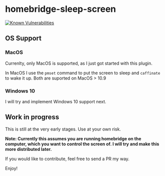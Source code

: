 # homebridge-sleep-screen

[![Known Vulnerabilities](https://snyk.io/test/github/elad-lachmi/homebridge-sleep-screen/badge.svg?targetFile=package.json)](https://snyk.io/test/github/elad-lachmi/homebridge-sleep-screen?targetFile=package.json)

## OS Support

### MacOS

Currenlty, only MacOS is supported, as I just got started with this plugin.

In MacOS I use the `pmset` command to put the screen to sleep and `caffinate` to wake it up.
Both are suported on MacOS > 10.9

### Windows 10

I will try and implement Windows 10 support next.

## Work in progress

This is still at the very early stages.
Use at your own risk.

**Note: Currently this assumes you are running homebridge on the computer, which you want to control the screen of. I will try and make this more distributed later.**

If you would like to contribute, feel free to send a PR my way.

Enjoy!
